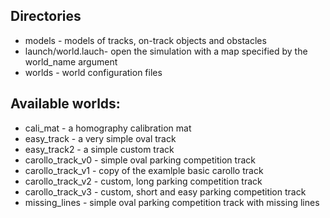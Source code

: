 
## Directories
- models - models of tracks, on-track objects and obstacles
- launch/world.lauch- open the simulation with a map specified by the world_name argument
- worlds - world configuration files


## Available worlds:
- cali_mat - a homography calibration mat
- easy_track - a very simple oval track
- easy_track2 - a simple custom track
- carollo_track_v0 - simple oval parking competition track
- carollo_track_v1 - copy of the examlple basic carollo track
- carollo_track_v2 - custom, long parking competition track
- carollo_track_v3 - custom, short and easy parking competition track
- missing_lines - simple oval parking competition track with missing lines

 

